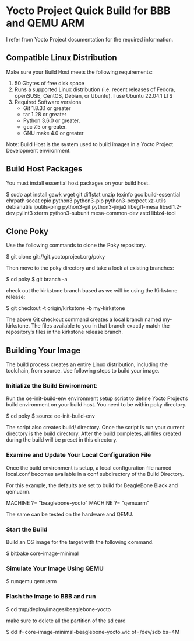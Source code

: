 # Yocto Project Quick Build for BBB and QEMU ARM

I refer from Yocto Project documentation for the required information.

## Compatible Linux Distribution

Make sure your Build Host meets the following requirements:

1. 50 Gbytes of free disk space
2. Runs a supported Linux distribution (i.e. recent releases of Fedora, openSUSE, CentOS, Debian, or Ubuntu). I use Ubuntu 22.04.1 LTS
3. Required Software versions
    * Git 1.8.3.1 or greater
    * tar 1.28 or greater
    * Python 3.6.0 or greater.
    * gcc 7.5 or greater.
    * GNU make 4.0 or greater

Note: Build Host is the system used to build images in a Yocto Project Development environment.

## Build Host Packages

You must install essential host packages on your build host.

\$ sudo apt install gawk wget git diffstat unzip texinfo gcc build-essential chrpath socat cpio python3 python3-pip python3-pexpect xz-utils debianutils iputils-ping python3-git python3-jinja2 libegl1-mesa libsdl1.2-dev pylint3 xterm python3-subunit mesa-common-dev zstd liblz4-tool

## Clone Poky

Use the following commands to clone the Poky repository.

\$ git clone git://git.yoctoproject.org/poky

Then move to the poky directory and take a look at existing branches:

\$ cd poky
\$ git branch -a

check out the kirkstone branch based as we will be using the Kirkstone release:

\$ git checkout -t origin/kirkstone -b my-kirkstone

The above Git checkout command creates a local branch named my-kirkstone. The files available to you in that branch exactly match the repository’s files in the kirkstone release branch.

## Building Your Image

The build process creates an entire Linux distribution, including the toolchain, from source. Use following steps to build your image.

### Initialize the Build Environment:

Run the oe-init-build-env environment setup script to define Yocto Project’s build environment on your build host. You need to be within poky directory.

\$ cd poky
\$ source oe-init-build-env

The script also creates build/ directory. Once the script is run your current directory is the build directory. After the build completes, all files created during the build will be preset in this directory.

### Examine and Update Your Local Configuration File

Once the build environment is setup, a local configuration file named local.conf becomes available in a conf subdirectory of the Build Directory.

For this example, the defaults are set to build for BeagleBone Black and qemuarm.

MACHINE ?= "beaglebone-yocto"
MACHINE ?= "qemuarm" 

The same can be tested on the hardware and QEMU.

### Start the Build

Build an OS image for the target with the following command.

\$ bitbake core-image-minimal

### Simulate Your Image Using QEMU

\$ runqemu qemuarm

### Flash the image to BBB and run

\$ cd tmp/deploy/images/beaglebone-yocto

make sure to delete all the partition of the sd card

\$ dd if=core-image-minimal-beaglebone-yocto.wic of=/dev/sdb bs=4M
